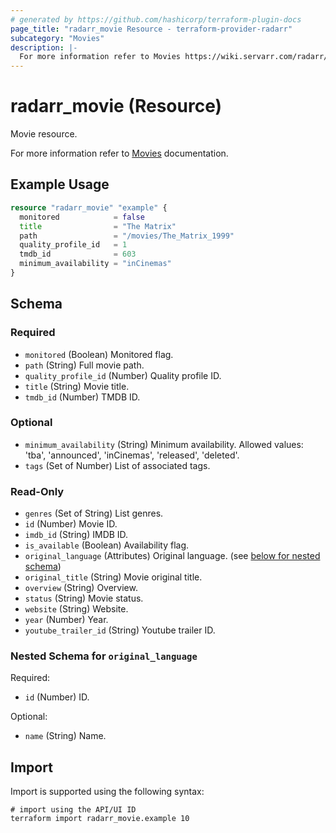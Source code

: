 ```yaml
---
# generated by https://github.com/hashicorp/terraform-plugin-docs
page_title: "radarr_movie Resource - terraform-provider-radarr"
subcategory: "Movies"
description: |-
  For more information refer to Movies https://wiki.servarr.com/radarr/library#movies documentation.
---
```


# radarr_movie (Resource)

<!-- subcategory:Movies -->Movie resource.
For more information refer to [Movies](https://wiki.servarr.com/radarr/library#movies) documentation.

## Example Usage

```terraform
resource "radarr_movie" "example" {
  monitored            = false
  title                = "The Matrix"
  path                 = "/movies/The_Matrix_1999"
  quality_profile_id   = 1
  tmdb_id              = 603
  minimum_availability = "inCinemas"
}
```

<!-- schema generated by tfplugindocs -->
## Schema

### Required

- `monitored` (Boolean) Monitored flag.
- `path` (String) Full movie path.
- `quality_profile_id` (Number) Quality profile ID.
- `title` (String) Movie title.
- `tmdb_id` (Number) TMDB ID.

### Optional

- `minimum_availability` (String) Minimum availability.
Allowed values: 'tba', 'announced', 'inCinemas', 'released', 'deleted'.
- `tags` (Set of Number) List of associated tags.

### Read-Only

- `genres` (Set of String) List genres.
- `id` (Number) Movie ID.
- `imdb_id` (String) IMDB ID.
- `is_available` (Boolean) Availability flag.
- `original_language` (Attributes) Original language. (see [below for nested schema](#nestedatt--original_language))
- `original_title` (String) Movie original title.
- `overview` (String) Overview.
- `status` (String) Movie status.
- `website` (String) Website.
- `year` (Number) Year.
- `youtube_trailer_id` (String) Youtube trailer ID.

<a id="nestedatt--original_language"></a>
### Nested Schema for `original_language`

Required:

- `id` (Number) ID.

Optional:

- `name` (String) Name.

## Import

Import is supported using the following syntax:

```shell
# import using the API/UI ID
terraform import radarr_movie.example 10
```
